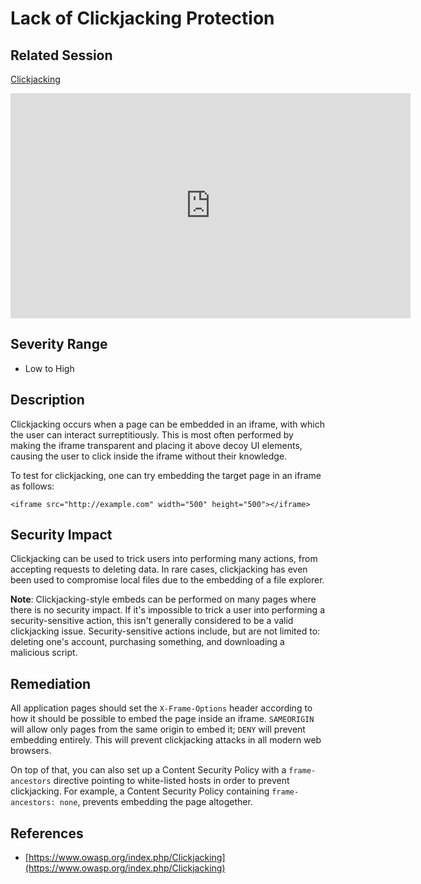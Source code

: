 Lack of Clickjacking Protection
===============================

Related Session
---------------

[Clickjacking](../sessions/clickjacking.md)

<iframe id="ytplayer" type="text/html" width="640" height="360" src="https://www.youtube-nocookie.com/embed/jcp5t8PsMsY?rel=0&autoplay=0&origin=https://hacker101.com" frameborder="0"></iframe>

Severity Range
--------------

- Low to High

Description
-----------

Clickjacking occurs when a page can be embedded in an iframe, with which the user can interact surreptitiously.  This is most often performed by making the iframe transparent and placing it above decoy UI elements, causing the user to click inside the iframe without their knowledge.

To test for clickjacking, one can try embedding the target page in an iframe as follows:

```
<iframe src="http://example.com" width="500" height="500"></iframe>
```

Security Impact
---------------

Clickjacking can be used to trick users into performing many actions, from accepting requests to deleting data.  In rare cases, clickjacking has even been used to compromise local files due to the embedding of a file explorer.

**Note**: Clickjacking-style embeds can be performed on many pages where there is no security impact.  If it's impossible to trick a user into performing a security-sensitive action, this isn't generally considered to be a valid clickjacking issue. Security-sensitive actions include, but are not limited to: deleting one's account, purchasing something, and downloading a malicious script.

Remediation
-----------

All application pages should set the `X-Frame-Options` header according to how it should be possible to embed the page inside an iframe.  `SAMEORIGIN` will allow only pages from the same origin to embed it; `DENY` will prevent embedding entirely.  This will prevent clickjacking attacks in all modern web browsers.

On top of that, you can also set up a Content Security Policy with a `frame-ancestors` directive pointing to white-listed hosts in order to prevent clickjacking. For example, a Content Security Policy containing `frame-ancestors: none`, prevents embedding the page altogether.

References
----------

- [https://www.owasp.org/index.php/Clickjacking](https://www.owasp.org/index.php/Clickjacking)
